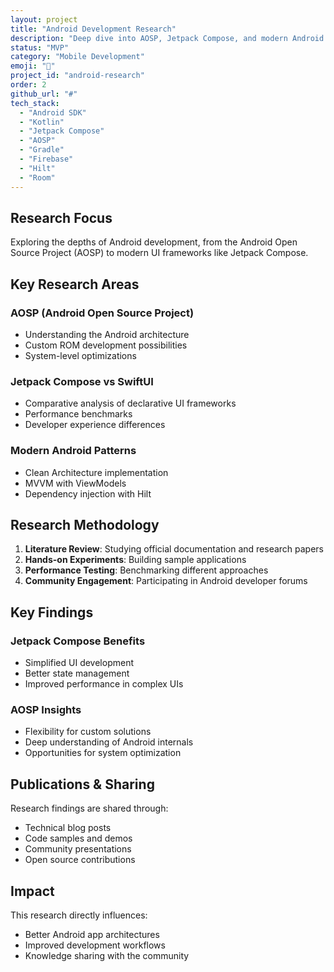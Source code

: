 ```yaml
---
layout: project
title: "Android Development Research"
description: "Deep dive into AOSP, Jetpack Compose, and modern Android development practices."
status: "MVP"
category: "Mobile Development"
emoji: "🤖"
project_id: "android-research"
order: 2
github_url: "#"
tech_stack:
  - "Android SDK"
  - "Kotlin"
  - "Jetpack Compose"
  - "AOSP"
  - "Gradle"
  - "Firebase"
  - "Hilt"
  - "Room"
---
```


## Research Focus

Exploring the depths of Android development, from the Android Open Source Project (AOSP) to modern UI frameworks like Jetpack Compose.

## Key Research Areas

### AOSP (Android Open Source Project)
- Understanding the Android architecture
- Custom ROM development possibilities
- System-level optimizations

### Jetpack Compose vs SwiftUI
- Comparative analysis of declarative UI frameworks
- Performance benchmarks
- Developer experience differences

### Modern Android Patterns
- Clean Architecture implementation
- MVVM with ViewModels
- Dependency injection with Hilt

## Research Methodology

1. **Literature Review**: Studying official documentation and research papers
2. **Hands-on Experiments**: Building sample applications
3. **Performance Testing**: Benchmarking different approaches
4. **Community Engagement**: Participating in Android developer forums

## Key Findings

### Jetpack Compose Benefits
- Simplified UI development
- Better state management
- Improved performance in complex UIs

### AOSP Insights
- Flexibility for custom solutions
- Deep understanding of Android internals
- Opportunities for system optimization

## Publications & Sharing

Research findings are shared through:
- Technical blog posts
- Code samples and demos
- Community presentations
- Open source contributions

## Impact

This research directly influences:
- Better Android app architectures
- Improved development workflows
- Knowledge sharing with the community
